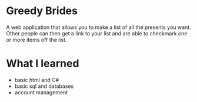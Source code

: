 # Greedy Brides
A web application that allows you to make a list of all the presents you want. Other people can then get a link to your list and are able to checkmark one or more items off the list.
 
# What I learned
* basic html and C#
* basic sql and databases
* account management
